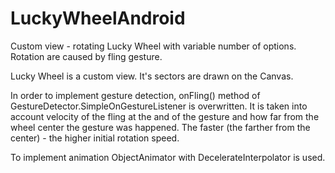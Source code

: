 # LuckyWheelAndroid
Custom view - rotating Lucky Wheel with variable number of options. Rotation are caused by fling gesture. 

Lucky Wheel is a custom view. It's sectors are drawn on the Canvas.

In order to implement gesture detection, onFling() method of GestureDetector.SimpleOnGestureListener is overwritten.
It is taken into account velocity of the fling at the and of the gesture and how far from the wheel center the gesture was happened.
The faster (the farther from the center) - the higher initial rotation speed.

To implement animation ObjectAnimator with DecelerateInterpolator is used.

<img src="https://github.com/IraMMR/LuckyWheelAndroid/blob/master/app/src/main/res/drawable/Circular_Lucky_Wheel_demo.gif" alt="">

